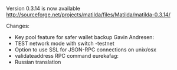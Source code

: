 Version 0.3.14 is now available
http://sourceforge.net/projects/matilda/files/Matilda/matilda-0.3.14/

Changes:
* Key pool feature for safer wallet backup
Gavin Andresen:
* TEST network mode with switch -testnet
* Option to use SSL for JSON-RPC connections on unix/osx
* validateaddress RPC command
eurekafag:
* Russian translation
